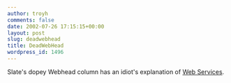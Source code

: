 ```yaml
---
author: troyh
comments: false
date: 2002-07-26 17:15:15+00:00
layout: post
slug: deadwebhead
title: DeadWebHead
wordpress_id: 1496
---
```


Slate's dopey Webhead column has an idiot's explanation of [Web Services](http://slate.msn.com//?id=2068502&device=).
